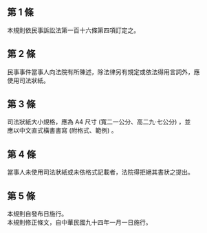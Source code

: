 第 1 條
-------
本規則依民事訴訟法第一百十六條第四項訂定之。

第 2 條
-------
民事事件當事人向法院有所陳述，除法律另有規定或依法得用言詞外，應  
使用司法狀紙。

第 3 條
-------
司法狀紙大小規格，應為 A4 尺寸 (寬二一公分、高二九‧七公分) ，並  
應以中文直式橫書書寫 (附格式、範例) 。

第 4 條
-------
當事人未使用司法狀紙或未依格式記載者，法院得拒絕其書狀之提出。

第 5 條
-------
本規則自發布日施行。  
本規則修正條文，自中華民國九十四年一月一日施行。

